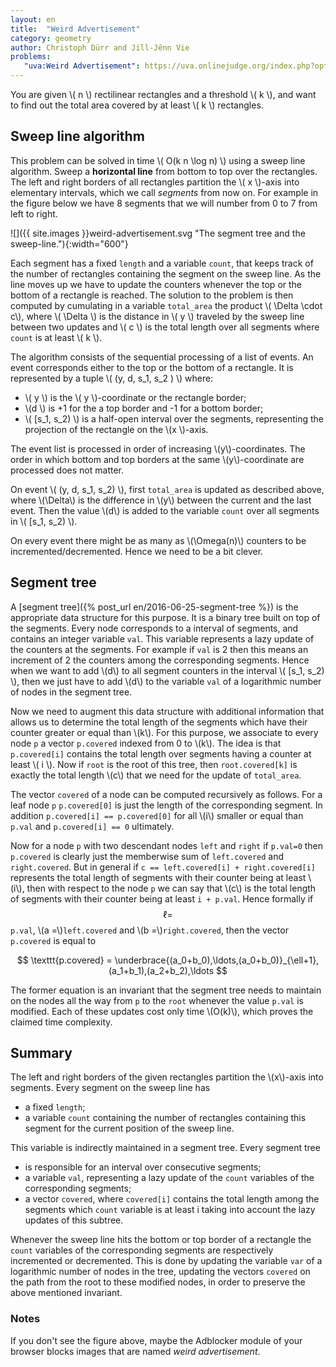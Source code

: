 ```yaml
---
layout: en
title:  "Weird Advertisement"
category: geometry
author: Christoph Dürr and Jill-Jênn Vie
problems:
   "uva:Weird Advertisement": https://uva.onlinejudge.org/index.php?option=com_onlinejudge&Itemid=8&category=25&page=show_problem&problem=3134
---
```


You are given \\( n \\) rectilinear rectangles and a threshold \\( k \\), and want to find out the total area covered by at least \\( k \\) rectangles.


## Sweep line algorithm

This problem can be solved in time \\( O(k n \log n) \\) using a sweep line algorithm.
Sweep a **horizontal line** from bottom to top over the rectangles. The left and right borders of all rectangles partition the \\( x \\)-axis into elementary intervals, which we call *segments* from now on.  For example in the figure below we have 8 segments that we will number from 0 to 7 from left to right.

![]({{ site.images }}weird-advertisement.svg "The segment tree and the sweep-line."){:width="600"}

Each segment has a fixed `length` and a variable `count`, that keeps track of the number of rectangles containing the segment on the sweep line.  As the line moves up we have to update the counters whenever the top or the bottom of a rectangle is reached.  The solution to the problem is then computed by cumulating in a variable `total_area` the product \\( \Delta \cdot c\\), where \\( \Delta \\) is the distance in \\( y \\) traveled by the sweep line between two updates and \\( c \\) is the total length over all segments where `count` is at least \\( k \\).

The algorithm consists of the sequential processing of a list of events.  An event corresponds either to the top or the bottom of a rectangle.  It is represented by  a tuple \\( (y, d, s_1, s_2 ) \\) where:

-  \\( y \\) is the \\( y \\)-coordinate or the rectangle border;
- \\(d \\) is +1 for the a top border and -1 for a bottom border;
- \\( [s_1, s_2) \\) is a half-open interval over the segments, representing the projection of the rectangle on the \\(x \\)-axis.

The event list is processed in order of increasing \\(y\\)-coordinates. The order in which bottom and top borders at the same \\(y\\)-coordinate are processed does not matter.

On event \\( (y, d, s_1, s_2) \\), first `total_area` is updated as described above, where \\(\Delta\\) is the difference in \\(y\\) between the current and the last event.  Then the value \\(d\\) is added to the variable `count` over all segments in \\( [s_1, s_2) \\).

On every event there might be as many as \\(\Omega(n)\\) counters to be incremented/decremented.  Hence we need to be a bit clever.

## Segment tree

A [segment tree]({% post_url en/2016-06-25-segment-tree %}) is the appropriate data structure for this purpose. It is a binary tree built on top of the segments.  Every node corresponds to a interval of segments, and contains an integer variable `val`. This variable represents a lazy update of the counters at the segments.  For example if `val` is 2 then this means an increment of 2 the counters among the corresponding segments. Hence when we want to add \\(d\\) to all segment counters in the interval \\( [s_1, s_2) \\), then we just have to add \\(d\\) to the variable `val` of a logarithmic number of nodes in the segment tree.

Now we need to augment this data structure with additional information that allows us to determine the total length of the segments which have their counter greater or equal than \\(k\\).  For this purpose, we associate to every node `p` a vector `p.covered` indexed from 0 to \\(k\\).  The idea is that `p.covered[i]` contains the total length over segments having a counter at least \\( i \\).  Now if `root` is the root of this tree, then `root.covered[k]` is exactly the total length \\(c\\) that we need for the update of `total_area`.

The vector `covered` of a node can be computed recursively as follows.  For a leaf node `p` `p.covered[0]` is just the length of the corresponding segment. In addition `p.covered[i] == p.covered[0]` for all \\(i\\) smaller or equal than `p.val` and `p.covered[i] == 0` ultimately.

Now for a node `p` with two descendant nodes `left` and `right` if `p.val=0` then `p.covered` is clearly just the memberwise sum of `left.covered` and `right.covered`.  But in general if `c == left.covered[i] + right.covered[i]` represents the total length of segments with their counter being at least \\(i\\), then with respect to the node `p` we can say that \\(c\\) is the total length of segments with their counter being at least `i + p.val`.
Hence formally if $$\ell=$$ `p.val`, \\(a =\\)`left.covered` and \\(b =\\)`right.covered`, then the vector `p.covered` is equal to

$$
		\texttt{p.covered} = \underbrace{(a_0+b_0),\ldots,(a_0+b_0)}_{\ell+1},(a_1+b_1),(a_2+b_2),\ldots
$$

The former equation is an invariant that the segment tree needs to maintain on the nodes all the way from `p` to the `root` whenever the value `p.val` is modified. Each of these updates cost only time \\(O(k)\\), which proves the claimed time complexity.

## Summary

The left and right borders of the given rectangles partition the \\(x\\)-axis into segments. Every segment on the sweep line has

* a fixed `length`;
* a variable `count` containing the number of rectangles containing this segment for the current position of the sweep line.

This variable is indirectly maintained in a segment tree. Every segment tree

* is responsible for an interval over consecutive segments;
* a variable `val`, representing a lazy update of the `count` variables of the corresponding segments;
* a vector `covered`, where `covered[i]` contains the total length among the segments which `count` variable is at least i taking into account the lazy updates of this subtree.

Whenever the sweep line hits the bottom or top border of a rectangle the `count` variables of the corresponding segments are respectively incremented or decremented.  This is done by updating the variable `var` of a logarithmic number of nodes in the tree, updating the vectors `covered` on the path from the root to these modified nodes, in order to preserve the above mentioned invariant.

### Notes

If you don't see the figure above, maybe the Adblocker module of your browser blocks images that are named *weird advertisement*.
